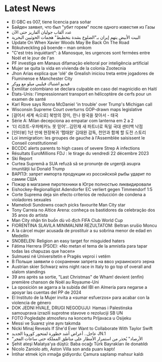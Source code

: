 # Latest News
-  El GBC es 007, tiene licencia para soñar
-  Байден заявил, что был "убит горем" после одного известия из Газы
-  عدد ألقاب جوليان ألفاريز حتى الآن
-  البيت الأبيض يتهم إيران بـ"الضلوع بشدة بتخطيط" هجمات الحوثيين البحرية
-  Update On When Xavier Woods May Be Back On The Road
-  Rökutveckling på boende – man omkom
-  "C'est très inquiétant": à Manosque, les urgences sont fermées entre Noël et le jour de l'an
-  PF investiga em Manaus difamação eleitoral por inteligência artificial
-  Mujer se quita la vida en vivienda de la colonia Zootecnia
-  Jhon Arias explica que 'olé' de Grealish iniciou treta entre jogadores de Fluminense e Manchester City
-  فيديو اشتباك فيليبي ميلو مع ووكر
-  Exmilitar colombiano se declara culpable en caso del magnicidio en Haití
-  États-Unis: l'impressionnant transport en hélicoptère de cerfs pour un examen de santé
-  Karl Rove says Ronna McDaniel 'in trouble' over Trump's Michigan call
-  Wisconsin Supreme Court overturns GOP-drawn maps legislative
-  [걸어서 세계 속으로] 북방의 장미, 란나 왕국을 찾아서 - 태국
-  Série A: Milan decepciona ao empatar com lanterna em 2 a 2
-  ‘더 리흐트-우파메카노 못 믿어’…김민재 새 파트너로 독일 국대 센터백 낙점
-  [인터뷰] 1년 만에 현장복귀 ‘펩태완’ 김태완 감독, 천안과 함께 할 도전 스토리
-  Loi immigration: les groupes de gauche à l'Assemblée saisissent le Conseil constitutionnel
-  BCCDC alerts parents to high cases of severe Strep A infections
-  Résultats EuroMillions FDJ : le tirage du vendredi 22 décembre 2023
-  Ski Report
-  Curtea Supremă a SUA refuză să se pronunţe de urgenţă asupra imunităţii lui Donald Trump
-  ВАРПЭ: запрет импорта продукции из российской рыбы ударит по самим США
-  Пожар в магазине пиротехники в Югре полностью ликвидировали
-  Eishockey-Regionalligist Adendorfer EC verliert gegen Timmendorf 1:5
-  Corte Suprema deja sin efecto criterios de reducción de condena a violadores sexuales
-  Mamelodi Sundowns coach picks favourite Man City star
-  Tony Carreia no Altice Arena: conheça os bastidores da celebração dos 35 anos do artista
-  Man City nhận tin buồn dù vô địch FIFA Club World Cup
-  FIORENTINA SLAVILA MINIMALNIM REZULTATOM: Beltran srušio Moncu
-  A la cárcel mujer acusada de prostituir a su sobrina menor de edad en Medellín
-  SNOBELEN: Religion an easy target for misguided haters
-  Fátima Herrera (PSOE): «No metan el tema de la amnistía para tapar todas las chapuzas que hacen»
-  Sulmuesi në Universitetin e Pragës veproi i vetëm
-  В Польше заявили о сохранении запрета на ввоз украинского зерна
-  Austrian skier Schwarz wins night race in Italy to go top of overall and slalom standings
-  39 ans après sa sortie, "Last Christmas" de Wham! devient (enfin) première chanson de Noël au Royaume-Uni
-  La oposición se agarra a la subida del IBI en Almería para negarse a apoyar las cuentas del PP de 2024
-  El Instituto de la Mujer invita a «sumar esfuerzos» para acabar con la violencia de género
-  DOK JEDNI HVALE, DRUGI NEGODUJU: Hamas i Palestinska samouprava izrazili suprotne stavove o rezoluciji SB UN
-  FOTO Pogledajte atmosferu na koncertu Prljavaca u Osijeku
-  Messi ve Suarez yine aynı takımda
-  Nicki Minaj Reveals If She'd Ever Want to Collaborate With Taylor Swift
-  عاجل.. أعراض أشد خطورة لمتحور كورونا الجديد JN.1
-  "الأرصاد" يُحذر من استمرار الأمطار على مناطق المملكة حتى ساعات الفجر
-  Şehit ateşi Malatya'ya düştü: Baba ocağı Türk Bayrakları ile donatıldı
-  Nicolo Zaniolo attı, Aston Villa son anda puanı kaptı!
-  İntihar etmek için ırmağa gidiyordu: Çamura saplanıp mahsur kaldı
